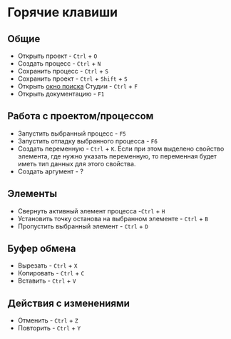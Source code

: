 # Горячие клавиши

## Общие

* Открыть проект - `Ctrl` + `O`
* Создать процесс - `Ctrl` + `N`
* Сохранить процесс - `Ctrl` + `S`
* Сохранить проект - `Ctrl` + `Shift` + `S`
* Открыть [окно поиска](https://docs.primo-rpa.ru/primo-rpa/primo-studio/projects/search) Студии - `Ctrl` + `F`
* Открыть документацию - `F1` 

## Работа с проектом/процессом
* Запустить выбранный процесс - `F5`
* Запустить отладку выбранного процесса - `F6`
* Создать переменную - `Ctrl` + `K`. Если при этом выделено свойство элемента, где нужно указать переменную, то переменная будет иметь тип данных для этого свойства.
* Создать аргумент - ?

## Элементы

* Cвернуть активный элемент процесса -`Ctrl` + `H`
* Установить точку останова на выбранном элементе - `Ctrl` + `B`
* Пропустить выбранный элемент - `Ctrl` + `D`

## Буфер обмена

* Вырезать - `Ctrl` + `X`
* Копировать - `Ctrl` + `C`
* Вставить - `Ctrl` + `V`

## Действия с изменениями 
* Отменить - `Ctrl` + `Z`
* Повторить - `Ctrl` + `Y`
